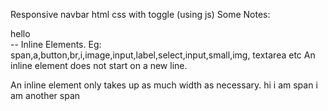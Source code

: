 Responsive navbar html css with toggle (using js)
Some Notes:
<!-- 
Block-level Elements. Eg: div, article, main,li,hr,footer,video,main,p,section,table.headings etc
A block-level element always starts on a new line.

A block-level element always takes up the full width available (stretches out to the left and right as far as it can).

A block level element has a top and a bottom margin, whereas an inline element does not.
  -->
<div>hello</div>
-- Inline Elements. Eg: span,a,button,br,i,image,input,label,select,input,small,img, textarea etc
An inline element does not start on a new line.

An inline element only takes up as much width as necessary.
<span>hi i am span</span>
<span>i am another span</span>
